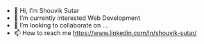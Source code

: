 - 👋 Hi, I’m Shouvik Sutar 
- 🌱 I’m currently interested Web Development
- 💞️ I’m looking to collaborate on ...
- 📫 How to reach me https://www.linkedin.com/in/shouvik-sutar/

<!---
Student9876/Student9876 is a ✨ special ✨ repository because its `README.md` (this file) appears on your GitHub profile.
You can click the Preview link to take a look at your changes.
--->
